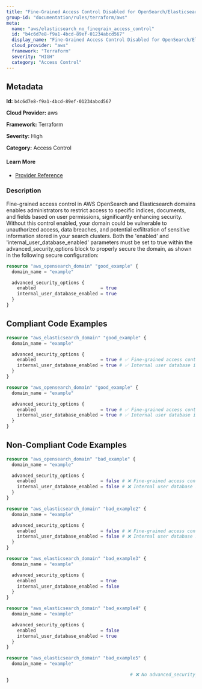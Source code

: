 ```yaml
---
title: "Fine-Grained Access Control Disabled for OpenSearch/Elasticsearch"
group-id: "documentation/rules/terraform/aws"
meta:
  name: "aws/elasticsearch_no_finegrain_access_control"
  id: "b4c6d7e8-f9a1-4bcd-89ef-01234abcd567"
  display_name: "Fine-Grained Access Control Disabled for OpenSearch/Elasticsearch"
  cloud_provider: "aws"
  framework: "Terraform"
  severity: "HIGH"
  category: "Access Control"
---
```

## Metadata

**Id:** `b4c6d7e8-f9a1-4bcd-89ef-01234abcd567`

**Cloud Provider:** aws

**Framework:** Terraform

**Severity:** High

**Category:** Access Control

#### Learn More

 - [Provider Reference](https://registry.terraform.io/providers/hashicorp/aws/latest/docs/resources/opensearch_domain#advanced_security_options)

### Description

 Fine-grained access control in AWS OpenSearch and Elasticsearch domains enables administrators to restrict access to specific indices, documents, and fields based on user permissions, significantly enhancing security. Without this control enabled, your domain could be vulnerable to unauthorized access, data breaches, and potential exfiltration of sensitive information stored in your search clusters. Both the 'enabled' and 'internal_user_database_enabled' parameters must be set to true within the advanced_security_options block to properly secure the domain, as shown in the following secure configuration:

```terraform
resource "aws_opensearch_domain" "good_example" {
  domain_name = "example"

  advanced_security_options {
    enabled                        = true
    internal_user_database_enabled = true
  }
}
```


## Compliant Code Examples
```terraform
resource "aws_elasticsearch_domain" "good_example" {
  domain_name = "example"

  advanced_security_options {
    enabled                        = true # ✅ Fine-grained access control is enabled
    internal_user_database_enabled = true # ✅ Internal user database is enabled
  }
}

```

```terraform
resource "aws_opensearch_domain" "good_example" {
  domain_name = "example"

  advanced_security_options {
    enabled                        = true # ✅ Fine-grained access control is enabled
    internal_user_database_enabled = true # ✅ Internal user database is enabled
  }
}

```
## Non-Compliant Code Examples
```terraform
resource "aws_opensearch_domain" "bad_example" {
  domain_name = "example"

  advanced_security_options {
    enabled                        = false # ❌ Fine-grained access control is disabled
    internal_user_database_enabled = false # ❌ Internal user database is disabled
  }
}

resource "aws_elasticsearch_domain" "bad_example2" {
  domain_name = "example"

  advanced_security_options {
    enabled                        = false # ❌ Fine-grained access control is disabled
    internal_user_database_enabled = false # ❌ Internal user database is disabled
  }
}

resource "aws_elasticsearch_domain" "bad_example3" {
  domain_name = "example"

  advanced_security_options {
    enabled                        = true
    internal_user_database_enabled = false
  }
}

resource "aws_elasticsearch_domain" "bad_example4" {
  domain_name = "example"

  advanced_security_options {
    enabled                        = false
    internal_user_database_enabled = true
  }
}

resource "aws_elasticsearch_domain" "bad_example5" {
  domain_name = "example"

                                              # ❌ No advanced_security_options block
}

```